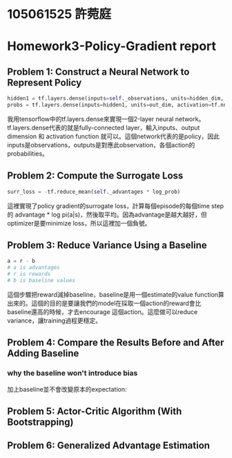 # 105061525 許菀庭
# Homework3-Policy-Gradient report

## Problem 1: Construct a Neural Network to Represent Policy

```python
hidden1 = tf.layers.dense(inputs=self._observations, units=hidden_dim, activation=tf.nn.tanh)
probs = tf.layers.dense(inputs=hidden1, units=out_dim, activation=tf.nn.softmax)
```
我用tensorflow中的tf.layers.dense來實現一個2-layer neural network。tf.layers.dense代表的就是fully-connected layer，輸入inputs、output dimension 和 activation function 就可以。這個network代表的是policy，因此inputs是observations，outputs是對應此observation，各個action的probabilities。

## Problem 2: Compute the Surrogate Loss

```python
surr_loss = -tf.reduce_mean(self._advantages * log_prob)
```
這裡實現了policy gradient的surrogate loss，計算每個episode的每個time step的 advantage * log pi(a|s)，然後取平均。因為advantage是越大越好，但optimizer是要minimize loss，所以這裡加一個負號。


## Problem 3: Reduce Variance Using a Baseline

```python
a = r - b
# a is advantages
# r is rewards
# b is baseline values
```
這個步驟把reward減掉baseline，baseline是用一個estimate的value function算出來的。這個的目的是要讓我們的model在採取一個action的reward會比baseline還高的時候，才去encourage 這個action。這麼做可以reduce variance，讓training過程更穩定。


## Problem 4: Compare the Results Before and After Adding Baseline

### why the baseline won't introduce bias

加上baseline並不會改變原本的expectation: 


## Problem 5: Actor-Critic Algorithm (With Bootstrapping)




## Problem 6: Generalized Advantage Estimation


